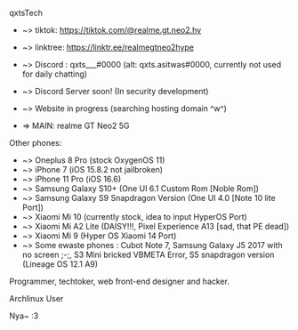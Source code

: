 qxtsTech

* ~> tiktok: https://tiktok.com/@realme.gt.neo2.hy
* ~> linktree: https://linktr.ee/realmegtneo2hype
* ~> Discord : qxts___#0000 (alt: qxts.asitwas#0000, currently not used for daily chatting)
* ~> Discord Server soon! (In security development)
* ~> Website in progress (searching hosting domain ^w^)

* => MAIN: realme GT Neo2 5G

Other phones: 
* ~> Oneplus 8 Pro (stock OxygenOS 11)
* ~> iPhone 7 (iOS 15.8.2 not jailbroken)
* ~> iPhone 11 Pro (iOS 16.6)
* ~> Samsung Galaxy S10+ (One UI 6.1 Custom Rom [Noble Rom])
* ~> Samsung Galaxy S9 Snapdragon Version (One UI 4.0 [Note 10 lite Port])
* ~> Xiaomi Mi 10 (currently stock, idea to input HyperOS Port)
* ~> Xiaomi Mi A2 Lite (DAISY!!!, Pixel Experience A13 [sad, that PE dead])
* ~> Xiaomi Mi 9 (Hyper OS Xiaomi 14 Port)
* ~> Some ewaste phones : Cubot Note 7, Samsung Galaxy J5 2017 with no screen ;-;, S3 Mini bricked VBMETA Error, S5 snapdragon version (Lineage OS 12.1 A9)

Programmer, techtoker, web front-end designer and hacker.

Archlinux User 

Nya~ :3 
